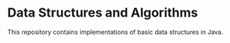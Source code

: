 # Data Structures and Algorithms

This repository contains implementations of basic data structures in Java. 